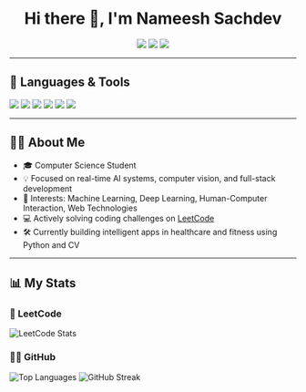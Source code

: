 <h1 align="center">Hi there 👋, I'm Nameesh Sachdev</h1>

<p align="center">
  <a href="mailto:nameeshsachdev@gmail.com"><img src="https://img.shields.io/badge/Email-D14836?style=for-the-badge&logo=gmail&logoColor=white"/></a>
  <a href="tel:+918595506647"><img src="https://img.shields.io/badge/Phone-8595506647-blue?style=for-the-badge"/></a>
  <a href="https://leetcode.com/u/nameesh_2005/"><img src="https://img.shields.io/badge/LeetCode-Profile-orange?style=for-the-badge&logo=leetcode&logoColor=white"/></a>
</p>

---

## 🚀 Languages & Tools
<p>
  <img src="https://img.shields.io/badge/Python-3670A0?style=for-the-badge&logo=python&logoColor=ffdd54"/>
  <img src="https://img.shields.io/badge/Django-092E20?style=for-the-badge&logo=django&logoColor=white"/>
  <img src="https://img.shields.io/badge/OpenCV-27338e?style=for-the-badge&logo=opencv&logoColor=white"/>
  <img src="https://img.shields.io/badge/MediaPipe-FF6F00?style=for-the-badge"/>
  <img src="https://img.shields.io/badge/Streamlit-FF4B4B?style=for-the-badge&logo=streamlit&logoColor=white"/>
  <img src="https://img.shields.io/badge/Git-F05032?style=for-the-badge&logo=git&logoColor=white"/>
</p>

---

## 👨‍💻 About Me

- 🎓 Computer Science Student  
- 💡 Focused on real-time AI systems, computer vision, and full-stack development  
- 🧠 Interests: Machine Learning, Deep Learning, Human-Computer Interaction, Web Technologies  
- 💻 Actively solving coding challenges on [LeetCode](https://leetcode.com/u/nameesh_2005/)  
- 🛠️ Currently building intelligent apps in healthcare and fitness using Python and CV  

---


## 📊 My Stats

### 🔢 LeetCode
![LeetCode Stats](https://leetcard.jacoblin.cool/nameesh_2005?theme=default&stats=solved)

### 🧑‍💻 GitHub 
![Top Languages](https://github-readme-stats.vercel.app/api/top-langs/?username=nameeshsachdev2025&layout=compact&theme=default)
![GitHub Streak](https://github-readme-streak-stats.herokuapp.com/?user=nameeshsachdev2025&theme=default)






